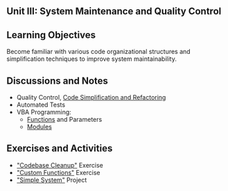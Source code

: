 ## Unit III: System Maintenance and Quality Control

## Learning Objectives

Become familiar with various code organizational structures and simplification techniques to improve system maintainability.

## Discussions and Notes

  + Quality Control, [Code Simplification and Refactoring](/notes/visual-basic/refactoring.md)
  + Automated Tests
  + VBA Programming:
    + [Functions](/notes/visual-basic/functions.md) and Parameters
    + [Modules](/notes/visual-basic/modules.md)

## Exercises and Activities

  + ["Codebase Cleanup"](/exercises/codebase-cleanup.md) Exercise
  + ["Custom Functions"](/exercises/custom-functions.md) Exercise
  + ["Simple System"](/projects/simple-system.md) Project
